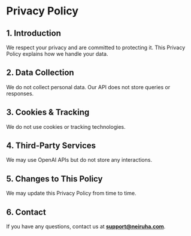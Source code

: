 # Privacy Policy

## 1. Introduction
We respect your privacy and are committed to protecting it. This Privacy Policy explains how we handle your data.

## 2. Data Collection
We do not collect personal data. Our API does not store queries or responses.

## 3. Cookies & Tracking
We do not use cookies or tracking technologies.

## 4. Third-Party Services
We may use OpenAI APIs but do not store any interactions.

## 5. Changes to This Policy
We may update this Privacy Policy from time to time.

## 6. Contact
If you have any questions, contact us at **support@neiruha.com**.
